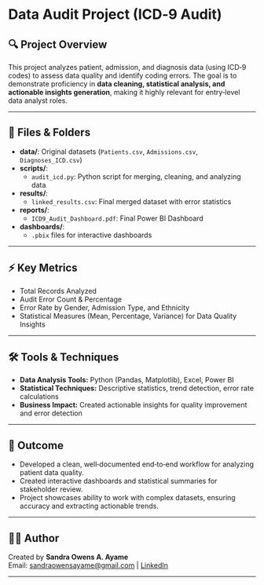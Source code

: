 # Data Audit Project (ICD‑9 Audit)

## 🔍 Project Overview
This project analyzes patient, admission, and diagnosis data (using ICD‑9 codes) to assess data quality and identify coding errors. The goal is to demonstrate proficiency in **data cleaning, statistical analysis, and actionable insights generation**, making it highly relevant for entry‑level data analyst roles.

---

## 📁 Files & Folders
- **data/**: Original datasets (`Patients.csv`, `Admissions.csv`, `Diagnoses_ICD.csv`)  
- **scripts/**: 
  - `audit_icd.py`: Python script for merging, cleaning, and analyzing data
- **results/**:
  - `linked_results.csv`: Final merged dataset with error statistics
- **reports/**:
  - `ICD9_Audit_Dashboard.pdf`: Final Power BI Dashboard
- **dashboards/**:
  - `.pbix` files for interactive dashboards

---

## ⚡️ Key Metrics
- Total Records Analyzed  
- Audit Error Count & Percentage  
- Error Rate by Gender, Admission Type, and Ethnicity  
- Statistical Measures (Mean, Percentage, Variance) for Data Quality Insights

---

## 🛠️ Tools & Techniques
- **Data Analysis Tools:** Python (Pandas, Matplotlib), Excel, Power BI  
- **Statistical Techniques:** Descriptive statistics, trend detection, error rate calculations  
- **Business Impact:** Created actionable insights for quality improvement and error detection

---

## 🚀 Outcome
- Developed a clean, well‑documented end‑to‑end workflow for analyzing patient data quality.  
- Created interactive dashboards and statistical summaries for stakeholder review.  
- Project showcases ability to work with complex datasets, ensuring accuracy and extracting actionable trends.

---

## 👩‍💻 Author
Created by **Sandra Owens A. Ayame**  
Email: sandraowensayame@gmail.com | [LinkedIn](https://www.linkedin.com/in/sandraowensayame)

---
